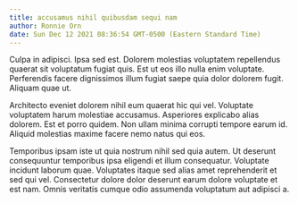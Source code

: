 ```yaml
---
title: accusamus nihil quibusdam sequi nam
author: Ronnie Orn
date: Sun Dec 12 2021 08:36:54 GMT-0500 (Eastern Standard Time)
---
```

Culpa in adipisci. Ipsa sed est. Dolorem molestias voluptatem repellendus quaerat sit voluptatum fugiat quis. Est ut eos illo nulla enim voluptate. Perferendis facere dignissimos illum fugiat saepe quia dolor dolorem fugit. Aliquam quae ut.

 Architecto eveniet dolorem nihil eum quaerat hic qui vel. Voluptate voluptatem harum molestiae accusamus. Asperiores explicabo alias dolorem. Est et porro quidem. Non ullam minima corrupti tempore earum id. Aliquid molestias maxime facere nemo natus qui eos.

 Temporibus ipsam iste ut quia nostrum nihil sed quia autem. Ut deserunt consequuntur temporibus ipsa eligendi et illum consequatur. Voluptate incidunt laborum quae. Voluptates itaque sed alias amet reprehenderit et sed qui vel. Consectetur dolore dolor deserunt earum dolore voluptate et est nam. Omnis veritatis cumque odio assumenda voluptatum aut adipisci a.